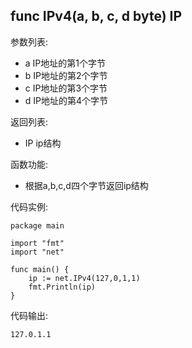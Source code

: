 ## func IPv4(a, b, c, d byte) IP

参数列表:

- a IP地址的第1个字节
- b IP地址的第2个字节
- c IP地址的第3个字节
- d IP地址的第4个字节

返回列表:

- IP ip结构

函数功能:

- 根据a,b,c,d四个字节返回ip结构

代码实例:

    package main
    
    import "fmt"
    import "net"
    
    func main() {
        ip := net.IPv4(127,0,1,1)
        fmt.Println(ip)
    }

代码输出:

    127.0.1.1
